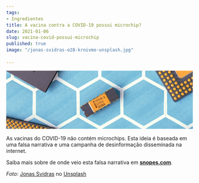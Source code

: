 ```yaml
---
tags:
- Ingredientes
title: A vacina contra a COVID-19 possui microchip?
date: 2021-01-06
slug: vacina-covid-possui-microchip
published: true
image: "/jonas-svidras-e28-krnivmo-unsplash.jpg"

---
```

![](/microchip-covid-1.jpg)

As vacinas do COVID-19 não contém microchips. Esta ideia é baseada em uma falsa narrativa e uma campanha de desinformação disseminada na internet.

Saiba mais sobre de onde veio esta falsa narrativa em [**snopes.com**](https://www.snopes.com/fact-check/bill-gates-id2020/ "Snopes.com").

_Foto:_ [Jonas Svidras](https://unsplash.com/@jonassvidras?utm_source=unsplash&utm_medium=referral&utm_content=creditCopyText) no [Unsplash](https://unsplash.com/s/photos/microchip?utm_source=unsplash&utm_medium=referral&utm_content=creditCopyText)